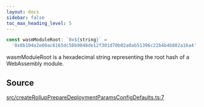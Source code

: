 ```yaml
---
layout: docs
sidebar: false
toc_max_heading_level: 5
---
```


```ts
const wasmModuleRoot: `0x${string}` =
  '0x8b104a2e80ac6165dc58b9048de12f301d70b02a0ab51396c22b4b4b802a16a4';
```

wasmModuleRoot is a hexadecimal string representing the root hash of a
WebAssembly module.

## Source

[src/createRollupPrepareDeploymentParamsConfigDefaults.ts:7](https://github.com/OffchainLabs/arbitrum-orbit-sdk/blob/cfcbd32d6879cf7817a33b24f062a0fd879ea257/src/createRollupPrepareDeploymentParamsConfigDefaults.ts#L7)
